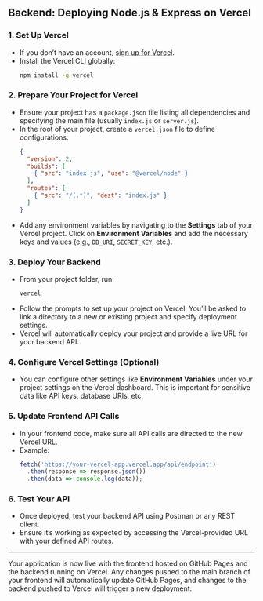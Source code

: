 
## Backend: Deploying Node.js & Express on Vercel

### 1. Set Up Vercel
   - If you don’t have an account, [sign up for Vercel](https://vercel.com/signup).
   - Install the Vercel CLI globally:
     ```bash
     npm install -g vercel
     ```

### 2. Prepare Your Project for Vercel
   - Ensure your project has a `package.json` file listing all dependencies and specifying the main file (usually `index.js` or `server.js`).
   - In the root of your project, create a `vercel.json` file to define configurations:
     ```json
     {
       "version": 2,
       "builds": [
         { "src": "index.js", "use": "@vercel/node" }
       ],
       "routes": [
         { "src": "/(.*)", "dest": "index.js" }
       ]
     }
     ```
   - Add any environment variables by navigating to the **Settings** tab of your Vercel project. Click on **Environment Variables** and add the necessary keys and values (e.g., `DB_URI`, `SECRET_KEY`, etc.).

### 3. Deploy Your Backend
   - From your project folder, run:
     ```bash
     vercel
     ```
   - Follow the prompts to set up your project on Vercel. You’ll be asked to link a directory to a new or existing project and specify deployment settings.
   - Vercel will automatically deploy your project and provide a live URL for your backend API.

### 4. Configure Vercel Settings (Optional)
   - You can configure other settings like **Environment Variables** under your project settings on the Vercel dashboard. This is important for sensitive data like API keys, database URIs, etc.

### 5. Update Frontend API Calls
   - In your frontend code, make sure all API calls are directed to the new Vercel URL.
   - Example:
     ```javascript
     fetch('https://your-vercel-app.vercel.app/api/endpoint')
       .then(response => response.json())
       .then(data => console.log(data));
     ```

### 6. Test Your API
   - Once deployed, test your backend API using Postman or any REST client.
   - Ensure it’s working as expected by accessing the Vercel-provided URL with your defined API routes.

---

Your application is now live with the frontend hosted on GitHub Pages and the backend running on Vercel. Any changes pushed to the main branch of your frontend will automatically update GitHub Pages, and changes to the backend pushed to Vercel will trigger a new deployment.

